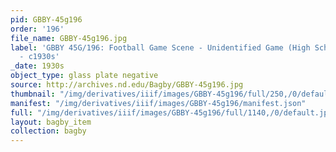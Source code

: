 ```yaml
---
pid: GBBY-45g196
order: '196'
file_name: GBBY-45g196.jpg
label: 'GBBY 45G/196: Football Game Scene - Unidentified Game (High School game?)
  - c1930s'
_date: 1930s
object_type: glass plate negative
source: http://archives.nd.edu/Bagby/GBBY-45g196.jpg
thumbnail: "/img/derivatives/iiif/images/GBBY-45g196/full/250,/0/default.jpg"
manifest: "/img/derivatives/iiif/images/GBBY-45g196/manifest.json"
full: "/img/derivatives/iiif/images/GBBY-45g196/full/1140,/0/default.jpg"
layout: bagby_item
collection: bagby
---
```

